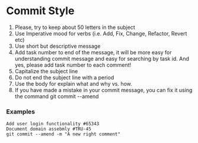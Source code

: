 
# Commit Style

1. Please, try to keep about 50 letters in the subject
2. Use Imperative mood for verbs (i.e. Add, Fix, Change, Refactor, Revert etc)
3. Use short but descriptive message
4. Add task number to end of the message, it will be more easy for understanding commit message and easy for searching by task id. And yes, please add task number to each comment!
5. Capitalize the subject line
6. Do not end the subject line with a period
7. Use the body for explain what and why vs. how.
8. If you have made a mistake in your commit message, you can fix it using the command git commit --amend

### Examples
```
Add user login functionality #65343
Document domain assebmly #TRU-45
git commit --amend -m "A new right comment"
```
